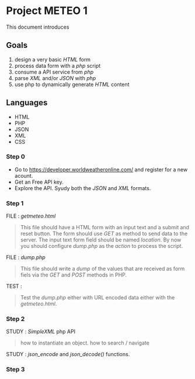 # Project METEO 1 #
This document introduces 

## Goals ##
1. design a very basic *HTML* form
2. process data form with a *php* script
3. consume a API service from *php*
4. parse *XML* and/or *JSON* with *php*
5. use php to dynamically generate *HTML* content

## Languages ##
+ HTML
+ PHP
+ JSON
+ XML
+ CSS

### Step 0 ###

+ Go to https://developer.worldweatheronline.com/ and register for a new acount.
+ Get an Free API key.
+ Explore the API. Syudy both the *JSON* and *XML* formats.

### Step 1 ###

FILE : *getmeteo.html*
> This file should have a HTML form with an input text and a submit and reset button. The form should use *GET* as method to send data to the server. The input text form field should be named *location*. By now you should configure *dump.php* as the *action* to process the script.

FILE : *dump.php*
> This file should write a *dump* of the values that are received as form fiels via the *GET* and *POST* methods in PHP.

TEST :
> Test the *dump.php* either with URL encoded data either with the *getmeteo.html*.

### Step 2 ###
STUDY : *SimpleXML* php API
> how to instantiate an object.
> how to search / navigate

STUDY : *json_encode* and *json_decode()* functions.



### Step 3 ###






